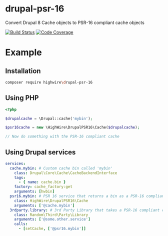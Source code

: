 # drupal-psr-16
Convert Drupal 8 Cache objects to PSR-16 compliant cache objects

[![Build Status](https://scrutinizer-ci.com/g/highwire/drupal-psr-16/badges/build.png?b=master)](https://scrutinizer-ci.com/g/highwire/drupal-psr-16/build-status/master)
[![Code Coverage](https://scrutinizer-ci.com/g/highwire/drupal-psr-16/badges/coverage.png?b=master)](https://scrutinizer-ci.com/g/highwire/drupal-psr-16/?branch=master)


# Example

## Installation
```bash
composer require highwire\drupal-psr-16
```


## Using PHP
```php
<?php

$drupalcache = \Drupal::cache('mybin');

$psr16cache = new \HighWire\DrupalPSR16\Cache($drupalcache);

// Now do something with the PSR-16 compliant cache
```

## Using Drupal services
```yml
services:
  cache.mybin: # Custom cache bin called 'mybin'
    class: Drupal\Core\Cache\CacheBackendInterface
    tags:
      - { name: cache.bin }
    factory: cache_factory:get
    arguments: [hwbin]
  psr16.mybin: # PSR 16 service that returns a bin as a PSR-16 compliant object
    class: HighWire\DrupalPSR16\Cache
    arguments: ['@cache.mybin']
  3rdparty.library: # 3rd Party Library that takes a PSR-16 compliant cache controller
    class: Random\Third\Party\Library
    arguments: ['@some.other.service']
    calls:
      - [setCache, ['@psr16.mybin']]
```
